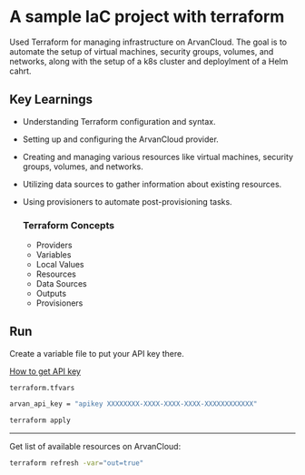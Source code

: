 # A sample IaC project with terraform 


Used Terraform for managing infrastructure on ArvanCloud. The goal is to automate the setup of virtual machines, security groups, volumes, and networks, along with the setup of a k8s cluster and deploylment of a Helm cahrt.


## Key Learnings

- Understanding Terraform configuration and syntax.
- Setting up and configuring the ArvanCloud provider.
- Creating and managing various resources like virtual machines, security groups, volumes, and networks.
- Utilizing data sources to gather information about existing resources.
- Using provisioners to automate post-provisioning tasks.

    ### Terraform Concepts
    - Providers
    - Variables
    - Local Values
    - Resources
    - Data Sources
    - Outputs
    - Provisioners


## Run 

Create a variable file to put your API key there. 

[How to get API key](https://docs.arvancloud.ir/fa/developer-tools/api/api-key)

`terraform.tfvars`
```bash
arvan_api_key = "apikey XXXXXXXX-XXXX-XXXX-XXXX-XXXXXXXXXXXX"
```

```bash
terraform apply
```

---


Get list of available resources on ArvanCloud:

```bash
terraform refresh -var="out=true"
```
